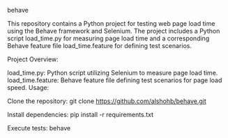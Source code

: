 behave

This repository contains a Python project for testing web page load time using the Behave framework and Selenium. The project includes a Python script load_time.py for measuring page load time and a corresponding Behave feature file load_time.feature for defining test scenarios.

Project Overview:

load_time.py: Python script utilizing Selenium to measure page load time.
load_time.feature: Behave feature file defining test scenarios for page load speed.
Usage:

Clone the repository: git clone https://github.com/alshohb/behave.git

Install dependencies: pip install -r requirements.txt

Execute tests: behave
